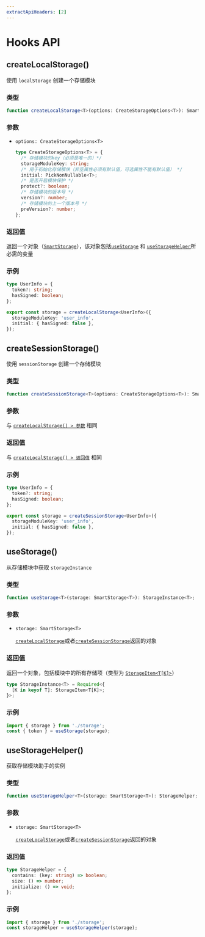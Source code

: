 ```yaml
---
extractApiHeaders: [2]
---
```


# Hooks API

## createLocalStorage()

使用 `localStorage` 创建一个存储模块

### 类型

```ts
function createLocalStorage<T>(options: CreateStorageOptions<T>): SmartStorage<T>;
```

### 参数

- `options: CreateStorageOptions<T>`

  ```ts
  type CreateStorageOptions<T> = {
    /* 存储模块的key（必须是唯一的）*/
    storageModuleKey: string;
    /* 用于初始化存储模块（非空属性必须有默认值，可选属性不能有默认值） */
    initial: PickNonNullable<T>;
    /* 是否开启模块保护 */
    protect?: boolean;
    /* 存储模块的版本号 */
    version?: number;
    /* 存储模块的上一个版本号 */
    preVersion?: number;
  };
  ```

### 返回值

返回一个对象（[`SmartStorage`](type-definition/hooks.html#smartstorage)），该对象包括[`useStorage`](#usestorage) 和 [`useStorageHelper`](#usestoragehelper)所必需的变量

### 示例

```ts
type UserInfo = {
  token?: string;
  hasSigned: boolean;
};

export const storage = createLocalStorage<UserInfo>({
  storageModuleKey: 'user_info',
  initial: { hasSigned: false },
});
```

## createSessionStorage()

使用 `sessionStorage` 创建一个存储模块

### 类型

```ts
function createSessionStorage<T>(options: CreateStorageOptions<T>): SmartStorage<T>;
```

### 参数

与 [`createLocalStorage() > 参数`](#参数) 相同

### 返回值

与 [`createLocalStorage() > 返回值`](#返回值) 相同

### 示例

```ts
type UserInfo = {
  token?: string;
  hasSigned: boolean;
};

export const storage = createSessionStorage<UserInfo>({
  storageModuleKey: 'user_info',
  initial: { hasSigned: false },
});
```

## useStorage()

从存储模块中获取 `storageInstance`

### 类型

```ts
function useStorage<T>(storage: SmartStorage<T>): StorageInstance<T>;
```

### 参数

- `storage: SmartStorage<T>`

  [`createLocalStorage`](#createlocalstorage)或者[`createSessionStorage`](#createsessionstorage)返回的对象

### 返回值

返回一个对象，包括模块中的所有存储项（类型为 [`StorageItem<T[K]>`](type-definition/hooks.html#storageitem)）

```ts
type StorageInstance<T> = Required<{
  [K in keyof T]: StorageItem<T[K]>;
}>;
```

### 示例

```ts
import { storage } from './storage';
const { token } = useStorage(storage);
```

## useStorageHelper()

获取存储模块助手的实例

### 类型

```ts
function useStorageHelper<T>(storage: SmartStorage<T>): StorageHelper;
```

### 参数

- `storage: SmartStorage<T>`

  [`createLocalStorage`](#createlocalstorage)或者[`createSessionStorage`](#createsessionstorage)返回的对象

### 返回值

```ts
type StorageHelper = {
  contains: (key: string) => boolean;
  size: () => number;
  initialize: () => void;
};
```

### 示例

```ts
import { storage } from './storage';
const storageHelper = useStorageHelper(storage);
```

